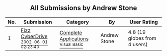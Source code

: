 ﻿<div align="center">

## All Submissions by Andrew Stone

</div>

No.  | Submission | Category | By   | User Rating
---- | ---------- | -------- | ---- | -----------
1 | [Fizz CyberDrive<br /><sup>2002-06-01 02:23:40</sup>](https://github.com/Planet-Source-Code/andrew-stone-fizz-cyberdrive__1-35310) | [Complete Applications<br /><sup>Visual Basic</sup>](../ByCategory/complete-applications__1-27.md) | Andrew Stone | 4.8 (19 globes from 4 users)
